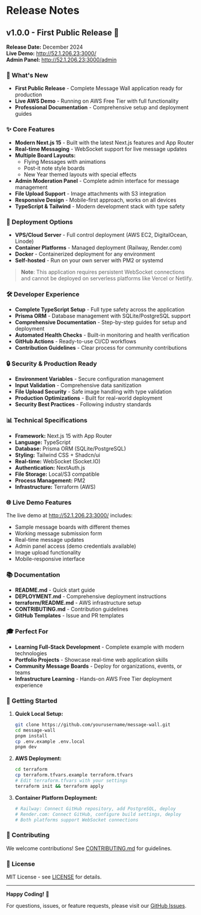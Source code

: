 # Release Notes

## v1.0.0 - First Public Release 🎉

**Release Date:** December 2024  
**Live Demo:** http://52.1.206.23:3000/  
**Admin Panel:** http://52.1.206.23:3000/admin  

### 🎯 What's New

- **First Public Release** - Complete Message Wall application ready for production
- **Live AWS Demo** - Running on AWS Free Tier with full functionality
- **Professional Documentation** - Comprehensive setup and deployment guides

### ✨ Core Features

- **Modern Next.js 15** - Built with the latest Next.js features and App Router
- **Real-time Messaging** - WebSocket support for live message updates
- **Multiple Board Layouts:**
  - Flying Messages with animations
  - Post-it note style boards
  - New Year themed layouts with special effects
- **Admin Moderation Panel** - Complete admin interface for message management
- **File Upload Support** - Image attachments with S3 integration
- **Responsive Design** - Mobile-first approach, works on all devices
- **TypeScript & Tailwind** - Modern development stack with type safety

### 🚀 Deployment Options

- **VPS/Cloud Server** - Full control deployment (AWS EC2, DigitalOcean, Linode)
- **Container Platforms** - Managed deployment (Railway, Render.com)
- **Docker** - Containerized deployment for any environment
- **Self-hosted** - Run on your own server with PM2 or systemd

> **Note**: This application requires persistent WebSocket connections and cannot be deployed on serverless platforms like Vercel or Netlify.

### 🛠️ Developer Experience

- **Complete TypeScript Setup** - Full type safety across the application
- **Prisma ORM** - Database management with SQLite/PostgreSQL support
- **Comprehensive Documentation** - Step-by-step guides for setup and deployment
- **Automated Health Checks** - Built-in monitoring and health verification
- **GitHub Actions** - Ready-to-use CI/CD workflows
- **Contribution Guidelines** - Clear process for community contributions

### 🔒 Security & Production Ready

- **Environment Variables** - Secure configuration management
- **Input Validation** - Comprehensive data sanitization
- **File Upload Security** - Safe image handling with type validation
- **Production Optimizations** - Built for real-world deployment
- **Security Best Practices** - Following industry standards

### 📊 Technical Specifications

- **Framework:** Next.js 15 with App Router
- **Language:** TypeScript
- **Database:** Prisma ORM (SQLite/PostgreSQL)
- **Styling:** Tailwind CSS + Shadcn/ui
- **Real-time:** WebSocket (Socket.IO)
- **Authentication:** NextAuth.js
- **File Storage:** Local/S3 compatible
- **Process Management:** PM2
- **Infrastructure:** Terraform (AWS)

### 🌐 Live Demo Features

The live demo at http://52.1.206.23:3000/ includes:

- Sample message boards with different themes
- Working message submission form
- Real-time message updates
- Admin panel access (demo credentials available)
- Image upload functionality
- Mobile-responsive interface

### 📚 Documentation

- **README.md** - Quick start guide
- **DEPLOYMENT.md** - Comprehensive deployment instructions
- **terraform/README.md** - AWS infrastructure setup
- **CONTRIBUTING.md** - Contribution guidelines
- **GitHub Templates** - Issue and PR templates

### 🎓 Perfect For

- **Learning Full-Stack Development** - Complete example with modern technologies
- **Portfolio Projects** - Showcase real-time web application skills
- **Community Message Boards** - Deploy for organizations, events, or teams
- **Infrastructure Learning** - Hands-on AWS Free Tier deployment experience

### 🚦 Getting Started

1. **Quick Local Setup:**
   ```bash
   git clone https://github.com/yourusername/message-wall.git
   cd message-wall
   pnpm install
   cp .env.example .env.local
   pnpm dev
   ```

2. **AWS Deployment:**
   ```bash
   cd terraform
   cp terraform.tfvars.example terraform.tfvars
   # Edit terraform.tfvars with your settings
   terraform init && terraform apply
   ```

3. **Container Platform Deployment:**
   ```bash
   # Railway: Connect GitHub repository, add PostgreSQL, deploy
   # Render.com: Connect GitHub, configure build settings, deploy
   # Both platforms support WebSocket connections
   ```

### 🤝 Contributing

We welcome contributions! See [CONTRIBUTING.md](CONTRIBUTING.md) for guidelines.

### 📄 License

MIT License - see [LICENSE](LICENSE) for details.

---

**Happy Coding!** 🚀

For questions, issues, or feature requests, please visit our [GitHub Issues](https://github.com/yourusername/message-wall/issues).
